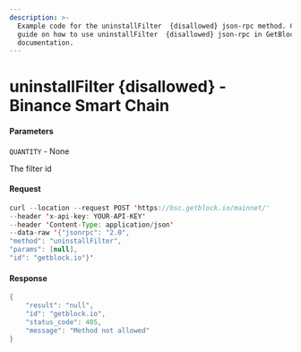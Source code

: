 ```yaml
---
description: >-
  Example code for the uninstallFilter  {disallowed} json-rpc method. Сomplete
  guide on how to use uninstallFilter  {disallowed} json-rpc in GetBlock.io Web3
  documentation.
---
```


# uninstallFilter {disallowed} - Binance Smart Chain

#### Parameters

`QUANTITY` - None

The filter id

#### Request

```java
curl --location --request POST 'https://bsc.getblock.io/mainnet/' 
--header 'x-api-key: YOUR-API-KEY' 
--header 'Content-Type: application/json' 
--data-raw '{"jsonrpc": "2.0",
"method": "uninstallFilter",
"params": [null],
"id": "getblock.io"}'
```

#### Response

```java
{
    "result": "null",
    "id": "getblock.io",
    "status_code": 405,
    "message": "Method not allowed"
}
```
